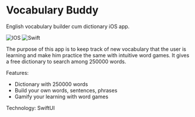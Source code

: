 # Vocabulary Buddy
English vocabulary builder cum dictionary iOS app.

![IOS](https://img.shields.io/badge/iOS-000000?style=for-the-badge&logo=ios&logoColor=white)
![Swift](https://img.shields.io/badge/swift-F54A2A?style=for-the-badge&logo=swift&logoColor=white)

The purpose of this app is to keep track of new vocabulary that the user is learning and make him practice the same with intuitive word games. It gives a free dictionary to search among 250000 words. 

Features:
- Dictionary with 250000 words
- Build your own words, sentences, phrases
- Gamify your learning with word games

Technology: SwiftUI
